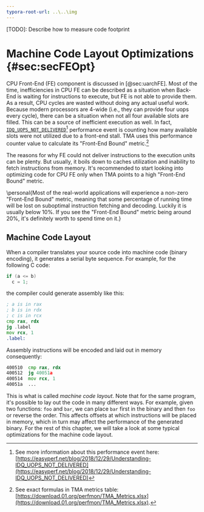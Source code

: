 ```yaml
---
typora-root-url: ..\..\img
---
```


[TODO]: Describe how to measure code footprint

# Machine Code Layout Optimizations {#sec:secFEOpt}

CPU Front-End (FE) component is discussed in [@sec:uarchFE]. Most of the time, inefficiencies in CPU FE can be described as a situation when Back-End is waiting for instructions to execute, but FE is not able to provide them. As a result, CPU cycles are wasted without doing any actual useful work. Because modern processors are 4-wide (i.e., they can provide four uops every cycle), there can be a situation when not all four available slots are filled. This can be a source of inefficient execution as well. In fact, [`IDQ_UOPS_NOT_DELIVERED`](https://easyperf.net/blog/2018/12/29/Understanding-IDQ_UOPS_NOT_DELIVERED)[^2] performance event is counting how many available slots were not utilized due to a front-end stall. TMA uses this performance counter value to calculate its "Front-End Bound" metric.[^1]

The reasons for why FE could not deliver instructions to the execution units can be plenty. But usually, it boils down to caches utilization and inability to fetch instructions from memory. It's recommended to start looking into optimizing code for CPU FE only when TMA points to a high "Front-End Bound" metric.

\personal{Most of the real-world applications will experience a non-zero "Front-End Bound" metric, meaning that some percentage of running time will be lost on suboptimal instruction fetching and decoding. Luckily it is usually below 10\%. If you see the "Front-End Bound" metric being around 20\%, it's definitely worth to spend time on it.}

## Machine Code Layout

When a compiler translates your source code into machine code (binary encoding), it generates a serial byte sequence. For example, for the following C code:
```cpp
if (a <= b)
  c = 1;
```
the compiler could generate assembly like this:
```asm
; a is in rax
; b is in rdx
; c is in rcx
cmp rax, rdx
jg .label
mov rcx, 1
.label:
```

Assembly instructions will be encoded and laid out in memory consequently:

```asm
400510  cmp rax, rdx
400512  jg 40051a
400514  mov rcx, 1
40051a  ...
```

This is what is called *machine code layout*. Note that for the same program, it's possible to lay out the code in many different ways. For example, given two functions: `foo` and `bar`, we can place `bar` first in the binary and then `foo` or reverse the order. This affects offsets at which instructions will be placed in memory, which in turn may affect the performance of the generated binary. For the rest of this chapter, we will take a look at some typical optimizations for the machine code layout.

[^1]: See exact formulas in TMA metrics table: [https://download.01.org/perfmon/TMA_Metrics.xlsx](https://download.01.org/perfmon/TMA_Metrics.xlsx).
[^2]: See more information about this performance event here: [https://easyperf.net/blog/2018/12/29/Understanding-IDQ_UOPS_NOT_DELIVERED](https://easyperf.net/blog/2018/12/29/Understanding-IDQ_UOPS_NOT_DELIVERED)
